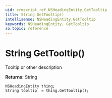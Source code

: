 ```yaml
---
uid: crmscript_ref_NSHeadingEntity_GetTooltip
title: String GetTooltip()
intellisense: NSHeadingEntity.GetTooltip
keywords: NSHeadingEntity, GetTooltip
so.topic: reference
---
```


# String GetTooltip()

Tooltip or other description

**Returns:** String

```crmscript
NSHeadingEntity thing;
String tooltip  = thing.GetTooltip();
```

